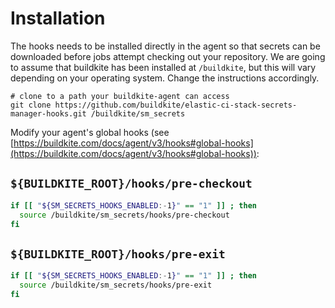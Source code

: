 # Installation

The hooks needs to be installed directly in the agent so that secrets can be downloaded before jobs attempt checking out your repository. We are going to assume that buildkite has been installed at `/buildkite`, but this will vary depending on your operating system. Change the instructions accordingly.

```
# clone to a path your buildkite-agent can access
git clone https://github.com/buildkite/elastic-ci-stack-secrets-manager-hooks.git /buildkite/sm_secrets
```

Modify your agent's global hooks (see [https://buildkite.com/docs/agent/v3/hooks#global-hooks](https://buildkite.com/docs/agent/v3/hooks#global-hooks)):

## `${BUILDKITE_ROOT}/hooks/pre-checkout`

```bash
if [[ "${SM_SECRETS_HOOKS_ENABLED:-1}" == "1" ]] ; then
  source /buildkite/sm_secrets/hooks/pre-checkout
fi
```

## `${BUILDKITE_ROOT}/hooks/pre-exit`

```bash
if [[ "${SM_SECRETS_HOOKS_ENABLED:-1}" == "1" ]] ; then
  source /buildkite/sm_secrets/hooks/pre-exit
fi
```
